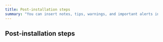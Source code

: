 ```yaml
---
title: Post-installation steps
summary: "You can insert notes, tips, warnings, and important alerts in your content. These notes make use of Bootstrap styling and are available through data references such as site.data.alerts.note."
---
```


## Post-installation steps

